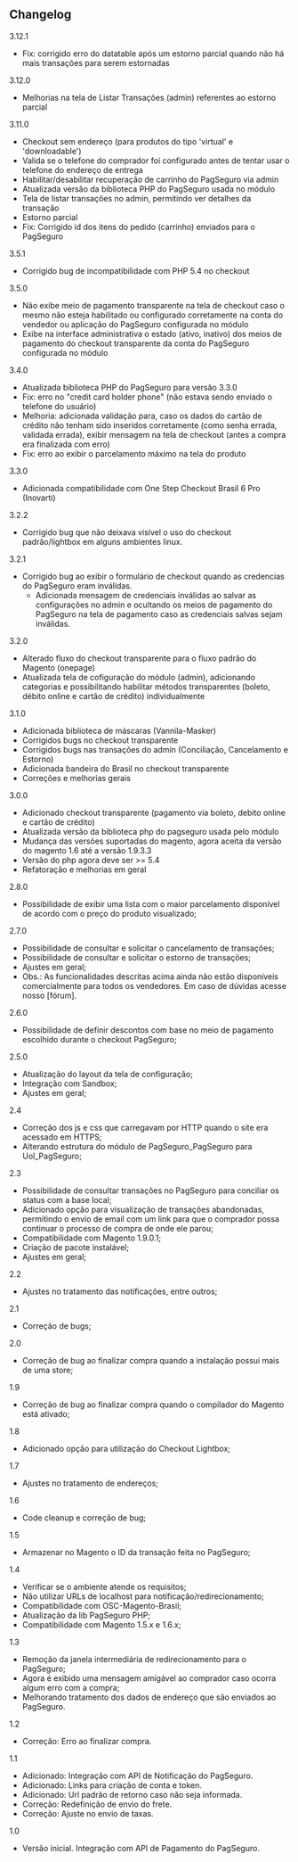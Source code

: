 Changelog
---------
3.12.1
- Fix: corrigido erro do datatable após um estorno parcial quando não há mais transações para serem estornadas

3.12.0
- Melhorias na tela de Listar Transações (admin) referentes ao estorno parcial

3.11.0
- Checkout sem endereço (para produtos do tipo 'virtual' e 'downloadable')
- Valida se o telefone do comprador foi configurado antes de tentar usar o telefone do endereço de entrega
- Habilitar/desabilitar recuperação de carrinho do PagSeguro via admin
- Atualizada versão da biblioteca PHP do PagSeguro usada no módulo
- Tela de listar transações no admin, permitindo ver detalhes da transação
- Estorno parcial
- Fix: Corrigido id dos itens do pedido (carrinho) enviados para o PagSeguro

3.5.1
- Corrigido bug de incompatibilidade com PHP 5.4 no checkout

3.5.0
- Não exibe meio de pagamento transparente na tela de checkout caso o mesmo não esteja habilitado ou configurado corretamente na conta do vendedor ou aplicação do PagSeguro configurada no módulo
- Exibe na interface administrativa o estado (ativo, inativo) dos meios de pagamento do checkout transparente da conta do PagSeguro configurada no módulo


3.4.0
- Atualizada biblioteca PHP do PagSeguro para versão 3.3.0
- Fix: erro no "credit card holder phone" (não estava sendo enviado o telefone do usuário)
- Melhoria: adicionada validação para, caso os dados do cartão de crédito não tenham sido inseridos corretamente (como senha errada, validada errada), exibir mensagem na tela de checkout (antes a compra era finalizada com erro)
- Fix: erro ao exibir o parcelamento máximo na tela do produto

3.3.0
- Adicionada compatibilidade com One Step Checkout Brasil 6 Pro (Inovarti)

3.2.2
- Corrigido bug que não deixava visível o uso do checkout padrão/lightbox em alguns ambientes linux.

3.2.1
- Corrigido bug ao exibir o formulário de checkout quando as credencias do PagSeguro eram inválidas.
  - Adicionada mensagem de credenciais inválidas ao salvar as configurações no admin e ocultando os meios de pagamento do PagSeguro na tela de pagamento caso as credenciais salvas sejam inválidas.

3.2.0
- Alterado fluxo do checkout transparente para o fluxo padrão do Magento (onepage)
- Atualizada tela de cofiguração do módulo (admin), adicionando categorias e possibilitando habilitar métodos transparentes (boleto, débito online e cartão de crédito) individualmente

3.1.0
- Adicionada biblioteca de máscaras (Vannila-Masker)
- Corrigidos bugs no checkout transparente
- Corrigidos bugs nas transações do admin (Conciliação, Cancelamento e Estorno)
- Adicionada bandeira do Brasil no checkout transparente
- Correções e melhorias gerais


3.0.0
- Adicionado checkout transparente (pagamento via boleto, debito online e cartão de crédito)
- Atualizada versão da biblioteca php do pagseguro usada pelo módulo
- Mudança das versões suportadas do magento, agora aceita da versão do magento 1.6 até a versão 1.9.3.3
- Versão do php agora deve ser >= 5.4
- Refatoração e melhorias em geral

2.8.0
- Possibilidade de exibir uma lista com o maior parcelamento disponível de acordo com o preço do produto visualizado;

2.7.0
 - Possibilidade de consultar e solicitar o cancelamento de transações;
 - Possibilidade de consultar e solicitar o estorno de transações;
 - Ajustes em geral;
 - Obs.: As funcionalidades descritas acima ainda não estão disponíveis comercialmente para todos os vendedores. Em caso de dúvidas acesse nosso [fórum].

2.6.0
 - Possibilidade de definir descontos com base no meio de pagamento escolhido durante o checkout PagSeguro;

2.5.0
 - Atualização do layout da tela de configuração;
 - Integração com Sandbox;
 - Ajustes em geral;

2.4
 - Correção dos js e css que carregavam por HTTP quando o site era acessado em HTTPS;
 - Alterando estrutura do módulo de PagSeguro_PagSeguro para Uol_PagSeguro;

2.3
 - Possibilidade de consultar transações no PagSeguro para conciliar os status com a base local;
 - Adicionado opção para visualização de transações abandonadas, permitindo o envio de email com um link para que o comprador possa continuar o processo de compra de onde ele parou;
 - Compatibilidade com Magento 1.9.0.1;
 - Criação de pacote instalável;
 - Ajustes em geral;

2.2
 - Ajustes no tratamento das notificações, entre outros;

2.1
 - Correção de bugs;

2.0
 - Correção de bug ao finalizar compra quando a instalação possui mais de uma store;

1.9
 - Correção de bug ao finalizar compra quando o compilador do Magento está ativado;

1.8
 - Adicionado opção para utilização do Checkout Lightbox;

1.7
 - Ajustes no tratamento de endereços;

1.6
 - Code cleanup e correção de bug;

1.5
 - Armazenar no Magento o ID da transação feita no PagSeguro;

1.4
 - Verificar se o ambiente atende os requisitos;
 - Não utilizar URLs de localhost para notificação/redirecionamento;
 - Compatibilidade com OSC-Magento-Brasil;
 - Atualização da lib PagSeguro PHP;
 - Compatibilidade com Magento 1.5.x e 1.6.x;


1.3
 - Remoção da janela intermediária de redirecionamento para o PagSeguro;
 - Agora é exibido uma mensagem amigável ao comprador caso ocorra algum erro com a compra;
 - Melhorando tratamento dos dados de endereço que são enviados ao PagSeguro.

1.2
 - Correção: Erro ao finalizar compra.

1.1

 - Adicionado: Integração com API de Notificação do PagSeguro.
 - Adicionado: Links para criação de conta e token.
 - Adicionado: Url padrão de retorno caso não seja informada.
 - Correção: Redefinição de envio do frete.
 - Correção: Ajuste no envio de taxas.

1.0

 - Versão inicial. Integração com API de Pagamento do PagSeguro.
